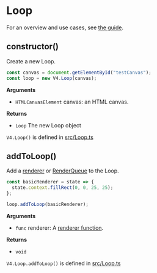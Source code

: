 # Loop

For an overview and use cases, see [the guide](/guide/loop.md).

## constructor()

Create a new Loop.

```javascript
const canvas = document.getElementById("testCanvas");
const loop = new V4.Loop(canvas);
```

**Arguments**

- `HTMLCanvasElement` canvas: an HTML canvas.

**Returns**

- `Loop` The new Loop object

`V4.Loop()` is defined in [src/Loop.ts](https://github.com/rainflame/V4.js/blob/master/src/Loop.ts)

## addToLoop()

Add a [renderer](/reference/renderer.md) or [RenderQueue](/reference/render-qeue.md) to the Loop.

```javascript
const basicRenderer = state => {
  state.context.fillRect(0, 0, 25, 25);
};

loop.addToLoop(basicRenderer);
```

**Arguments**

- `func` renderer: A [renderer function](/reference/renderer.md).

**Returns**

- `void`

`V4.Loop.addToLoop()` is defined in [src/Loop.ts](https://github.com/rainflame/V4.js/blob/master/src/Loop.ts)
